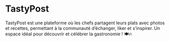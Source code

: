 # TastyPost
TastyPost est une plateforme où les chefs partagent leurs plats avec photos et recettes, permettant à la communauté d’échanger, liker et s’inspirer. Un espace idéal pour découvrir et célébrer la gastronomie ! 🍽🔥
